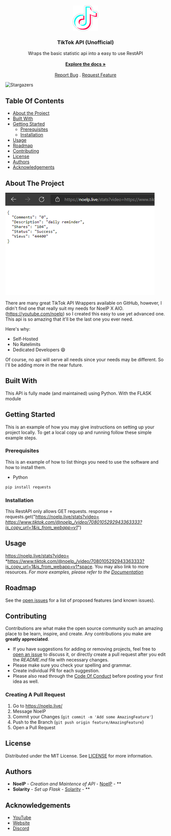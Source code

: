 <br/>
<p align="center">
  <a href="https://github.com/Noelistired/TikTok-ReAPI">
    <img src="logo.png" alt="Logo" width="80" height="80">
  </a>

  <h3 align="center">TikTok API (Unofficial)</h3>

  <p align="center">
    Wraps the basic statistic api into a easy to use RestAPI
    <br/>
    <br/>
    <a href="https://github.com/Noelistired/TikTok-ReAPI"><strong>Explore the docs »</strong></a>
    <br/>
    <br/>
    <a href="https://github.com/Noelistired/TikTok-ReAPI/issues">Report Bug</a>
    .
    <a href="https://github.com/Noelistired/TikTok-ReAPI/issues">Request Feature</a>
  </p>
</p>

![Stargazers](https://img.shields.io/github/stars/Noelistired/TikTok-ReAPI?style=social) 

## Table Of Contents

* [About the Project](#about-the-project)
* [Built With](#built-with)
* [Getting Started](#getting-started)
  * [Prerequisites](#prerequisites)
  * [Installation](#installation)
* [Usage](#usage)
* [Roadmap](#roadmap)
* [Contributing](#contributing)
* [License](#license)
* [Authors](#authors)
* [Acknowledgements](#acknowledgements)

## About The Project

![Screen Shot](screenshot.png)

There are many great TikTok API Wrappers available on GitHub, however, I didn't find one that really suit my needs for NoelP X AIO. (https://youtube.com/noelp) so I created this easy to use yet advanced one. This api is so amazing that it'll be the last one you ever need.

Here's why:

* Self-Hosted
* No Ratelimits
* Dedicated Developers :smile:

Of course, no api will serve all needs since your needs may be different. So I'll be adding more in the near future.

## Built With

This API is fully made (and maintained) using Python. With the FLASK module

## Getting Started

This is an example of how you may give instructions on setting up your project locally.
To get a local copy up and running follow these simple example steps.

### Prerequisites

This is an example of how to list things you need to use the software and how to install them.

* Python
```sh
pip install requests
```

### Installation

This RestAPI only allows GET requests.
response = requests.get("https://noelp.live/stats?video=
*https://www.tiktok.com/@noelp_/video/7080105292943363333?is_copy_url=1&is_from_webapp=v1*")

## Usage

https://noelp.live/stats?video=
*https://www.tiktok.com/@noelp_/video/7080105292943363333?is_copy_url=1&is_from_webapp=v1*space. You may also link to more resources.
_For more examples, please refer to the [Documentation](https://example.com)_

## Roadmap

See the [open issues](https://github.com/Noelistired/TikTok-ReAPI/issues) for a list of proposed features (and known issues).

## Contributing

Contributions are what make the open source community such an amazing place to be learn, inspire, and create. Any contributions you make are **greatly appreciated**.
* If you have suggestions for adding or removing projects, feel free to [open an issue](https://github.com/Noelistired/TikTok-ReAPI/issues/new) to discuss it, or directly create a pull request after you edit the *README.md* file with necessary changes.
* Please make sure you check your spelling and grammar.
* Create individual PR for each suggestion.
* Please also read through the [Code Of Conduct](https://github.com/Noelistired/TikTok-ReAPI/blob/main/CODE_OF_CONDUCT.md) before posting your first idea as well.

### Creating A Pull Request

1. Go to https://noelp.live/
2. Message NoelP
3. Commit your Changes (`git commit -m 'Add some AmazingFeature'`)
4. Push to the Branch (`git push origin feature/AmazingFeature`)
5. Open a Pull Request

## License

Distributed under the MIT License. See [LICENSE](https://github.com/Noelistired/TikTok-ReAPI/blob/main/LICENSE.md) for more information.

## Authors

* **NoelP** - *Creation and Maintence of API* - [NoelP](https://github.com/NoelisTired/) - **
* **Solarity** - *Set up Flask* - [Solarity](https://github.com/SolarityPY/) - **

## Acknowledgements

* [YouTube](https://youtube.com/noelp)
* [Website](https://noelp.live/)
* [Discord](https://noelp.live/)

